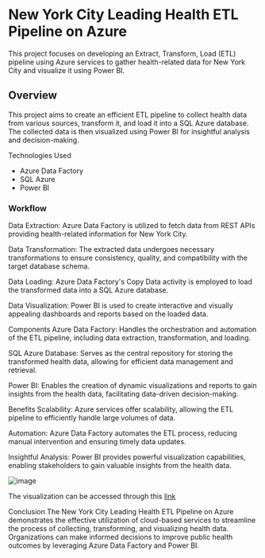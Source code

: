 # New York City Leading Health ETL Pipeline on Azure
This project focuses on developing an Extract, Transform, Load (ETL) pipeline using Azure services to gather health-related data for New York City and visualize it using Power BI.

## Overview
This project aims to create an efficient ETL pipeline to collect health data from various sources, transform it, and load it into a SQL Azure database. The collected data is then visualized using Power BI for insightful analysis and decision-making.

Technologies Used
- Azure Data Factory
- SQL Azure
- Power BI

### Workflow
Data Extraction: Azure Data Factory is utilized to fetch data from REST APIs providing health-related information for New York City.

Data Transformation: The extracted data undergoes necessary transformations to ensure consistency, quality, and compatibility with the target database schema.

Data Loading: Azure Data Factory's Copy Data activity is employed to load the transformed data into a SQL Azure database.

Data Visualization: Power BI is used to create interactive and visually appealing dashboards and reports based on the loaded data.

Components
Azure Data Factory: Handles the orchestration and automation of the ETL pipeline, including data extraction, transformation, and loading.

SQL Azure Database: Serves as the central repository for storing the transformed health data, allowing for efficient data management and retrieval.

Power BI: Enables the creation of dynamic visualizations and reports to gain insights from the health data, facilitating data-driven decision-making.

Benefits
Scalability: Azure services offer scalability, allowing the ETL pipeline to efficiently handle large volumes of data.

Automation: Azure Data Factory automates the ETL process, reducing manual intervention and ensuring timely data updates.

Insightful Analysis: Power BI provides powerful visualization capabilities, enabling stakeholders to gain valuable insights from the health data.

![image](https://github.com/Idowuilekura/new_york_city_health_etl/assets/38056084/3d1eec66-4af2-4ebd-9dfe-b879f81d58c5)


The visualization can be accessed through this [link](https://app.powerbi.com/view?r=eyJrIjoiMThmZDE3NDgtNDhkOS00ODQxLWJhNWYtNTQ4NmFmOTBiZDFhIiwidCI6IjJlODZmNjcyLTY3ZGYtNGZjMC04NmE2LWZmZTc4MTY3MTA0ZSIsImMiOjl9)




Conclusion
The New York City Leading Health ETL Pipeline on Azure demonstrates the effective utilization of cloud-based services to streamline the process of collecting, transforming, and visualizing health data. Organizations can make informed decisions to improve public health outcomes by leveraging Azure Data Factory and Power BI.
